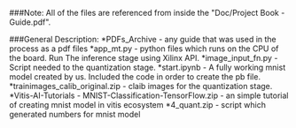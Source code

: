 ###Note: All of the files are referenced from inside the "Doc/Project Book - Guide.pdf".

###General Description:
*PDFs_Archive - any guide that was used in the process as a pdf files
*app_mt.py - python files which runs on the CPU of the board. Run The inference stage using Xilinx API.
*image_input_fn.py - Script needed to the quantization stage.
*start.ipynb - A fully working mnist model created by us. Included the code in order to create the pb file.
*trainimages_calib_original.zip - claib images for the quantization stage.
*Vitis-AI-Tutorials - MNIST-Classification-TensorFlow.zip -  an simple tutorial of creating mnist model in vitis ecosystem
*4_quant.zip - script which generated numbers for mnist model
